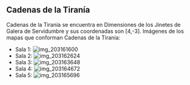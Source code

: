 ## Cadenas de la Tiranía
Cadenas de la Tiranía se encuentra en Dimensiones de los Jinetes de Galera de Servidumbre y sus coordenadas son [4,-3].
Imágenes de los mapas que conforman Cadenas de la Tiranía:
- Sala 1: ![img_203161600](https://media.discordapp.net/attachments/1115311447145193482/1115347111890911323/203161600.jpg)
- Sala 2: ![img_203162624](https://media.discordapp.net/attachments/1115311447145193482/1115347113728016465/203162624.jpg)
- Sala 3: ![img_203163648](https://media.discordapp.net/attachments/1115311447145193482/1115347115351216330/203163648.jpg)
- Sala 4: ![img_203164672](https://media.discordapp.net/attachments/1115311447145193482/1115347117960077393/203164672.jpg)
- Sala 5: ![img_203165696](https://media.discordapp.net/attachments/1115311447145193482/1115347120434729000/203165696.jpg)